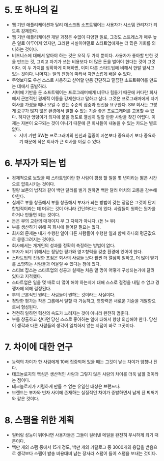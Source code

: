 # 5. 또 하나의 길

-   웹 기반 애플리케이션과 달리 데스크톱 소프트웨어는 사용자가 시스템 관리자가 되도록 강제한다.
-   웹 기반 애플리케이션 개발 과정은 수없이 다양한 일로, 그것도 스트레스가 매우 높은 일로 이루어져 있지만, 그러한 사실이야말로 스타트업에게는 더 많은 기회를 의미하는 것이다.
-   비즈니스에 대해서 알아야 하는 것은 오직 두 가지 뿐이다. 사용자가 좋아할 만한 것을 만드는 것, 그리고 자기가 쓰는 비용보다 더 많은 돈을 벌어야 한다는 것이 그것이다. 이 두 가지를 정확하게 이해하면, 이미 다른 스타트업에 비해서 한발 앞서고 있는 것이다. 나머지는 일의 진행에 따라서 자연스럽게 배울 수 있다.
-   무엇보다도 우선 스스로 사용하고 싶어할 만큼 간단하고 깔끔한 소프트웨어를 만드는 데에서 출발하라.
-   서버에 기반을 둔 소프트웨어는 프로그래머에게 너무나 힘들기 때문에 커다란 회사에서 근본적인 경제적 이동을 강제한다고 말하고 싶다. 그것은 프로그래머에게 자기 회사를 가졌을 때나 보일 수 있는 수준의 집중과 헌신을 요구한다. SW 회사는 그렇게 요구가 많지 않은 환경에서 일할 수 있는 기술 좋은 프로그래머를 고용할 수 있다. 하지만 엉덩이가 의자에 붙을 정도로 열심히 일할 만한 사람을 찾긴 어렵다. 이제는 자본이 요구되는 것이 아니기 때문에 큰 회사들이 내놓을 수 있는 카드는 별로 없다.
    -   서버 기반 SW는 프로그래머의 헌신과 집중이 자본보다 중요하기 보다  중요하기 때문에 작은 회사가 큰 회사를 이길 수 있다.


# 6. 부자가 되는 법

-   경제적으로 보았을 때 스타트업이란 한 사람이 평생 할 일을 몇 년이라는 짦은 시간으로 압축시키는 것이다.
-   질량 보존의 법칙과 같이 백만 달러를 벌기 원하면 백만 달러 어치의 고통을 감수해야한다. 
-   실제로 부를 창출해서 부를 창출해서 부자가 되는 방법이 갖는 장점은 그것이 단지 합법적이라는 데 머무는 것이 아니라 간단하다는 데 있다. 사람들이 원하는 뭔가를 하거나 만들면 되는 것이다.
-   돈은 부의 교환의 매개이지 부 그 자체가 아니다. (돈 != 부)
-   부를 생산하기 위해 꼭 회사에 들어갈 필요는 없다.
-   회사의 문제는 내가 수행한 일이 다른 사람들이 수행한 일과 함께 하나의 평균값으로 뭉뚱그려지는 것이다.
-   회사에서는 개개인의 성과를 정확히 측정하는 방법이 없다.
-   부자가 되기 위해서는 정당한 평가와 영ㅈ향력을 갖춘 환경에 있어야 한다.
-   스타트업의 진정한 초점은 회사의 사람들 보다 훨씬 더 열심히 일하고, 더 많이 받기를 소망하는 사람들과 어울릴 수 있다는 점에 있다. 
-   스티브 잡스는 스타트업의 성공과 실패는 처음 열 명이 어떻게 구성되는가에 달려 있다고 지적했다.
-   스타트업은 일을 몇 배로 더 많이 해야 하는지에 대해 스스로 결정을 내릴 수 없고 경쟁자에 의해 결정된다.
-   부의 근본적인 원리는 사람들이 원하는 것이라는 사실이다.
-   정당한 평가는 작은 그룹에서 일할 때 가능하고, 영향력은 새로운 기술을 개발함으로써 형성된다.
-   천천히 일하면 혁신의 속도가 느려지는 것이 아니라 완전히 멈춘다.
-   부를 창출하고 싶다면 당신 스스로 좋아하는 일에 대해서 항상 의심해야 한다. 당신이 생각과 다른 사람들의 생각이 일치하지 않는 지점이 바로 그곳이다. 

# 7. 차이에 대한 연구

-   능력의 차이가 한 사람에게 10배 집중되어 있을 때는 그것이 낳는 차이가 엄청나 진다.
-   테크놀로지의 핵심은 생산적인 사람과 그렇지 않은 사람의 차이를 더욱 넓힐 것이라는 점이다.
-   테크놀로지가 저렴하게 만들 수 없는 유일한 대상은 브랜드다. 
-   브랜드는 부자와 빈자 사이에 존재하는 실질적인 차이가 증발하면서 남게 된 찌꺼기와 같은 것이다.



# 8. 스팸을 위한 계획

-   필터링 성능이 뛰어나면 사용자들은 그들이 걸러낸 메일을 완전히 무시하게 되기 때문이다.
-   백만 개의 스팸 중에서 15개 정도, 백만 개의 카탈로그 중 3000개의 응답을 받음으로 생각보다 스팸이 발송 비용대비 남는 장사라 스팸어 들이 스팸을 보내는 것이다.
